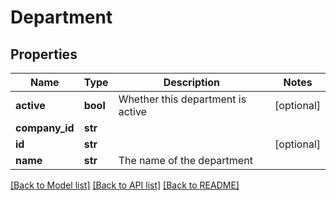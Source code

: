 # Department

## Properties
Name | Type | Description | Notes
------------ | ------------- | ------------- | -------------
**active** | **bool** | Whether this department is active | [optional] 
**company_id** | **str** |  | 
**id** | **str** |  | [optional] 
**name** | **str** | The name of the department | 

[[Back to Model list]](../README.md#documentation-for-models) [[Back to API list]](../README.md#documentation-for-api-endpoints) [[Back to README]](../README.md)


